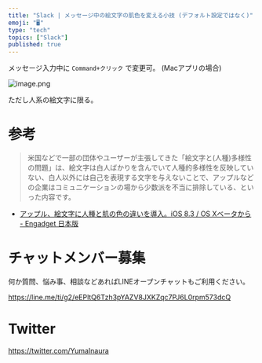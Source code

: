 ```yaml
---
title: "Slack | メッセージ中の絵文字の肌色を変える小技 (デフォルト設定ではなく)"
emoji: "🖥"
type: "tech"
topics: ["Slack"]
published: true
---
```


メッセージ入力中に `Command+クリック` で変更可。 (Macアプリの場合)

![image.png](https://qiita-image-store.s3.amazonaws.com/0/89618/1d70b3e8-5a42-00d2-a80f-4e917cb00708.png)

ただし人系の絵文字に限る。

# 参考

>米国などで一部の団体やユーザーが主張してきた「絵文字と(人種)多様性の問題」は、絵文字は白人ばかりを含んでいて人種的多様性を反映していない、白人以外には自己を表現する文字を与えないことで、アップルなどの企業はコミュニケーションの場から少数派を不当に排除している、といった内容です。

- [アップル、絵文字に人種と肌の色の違いを導入。iOS 8.3 / OS Xベータから - Engadget 日本版](https://japanese.engadget.com/2015/02/23/ios-8-3-os-x/)








<!-- Update From Qiita API -->

# チャットメンバー募集


何か質問、悩み事、相談などあればLINEオープンチャットもご利用ください。

https://line.me/ti/g2/eEPltQ6Tzh3pYAZV8JXKZqc7PJ6L0rpm573dcQ





# Twitter


https://twitter.com/YumaInaura


<!-- Update From Qiita API -->


